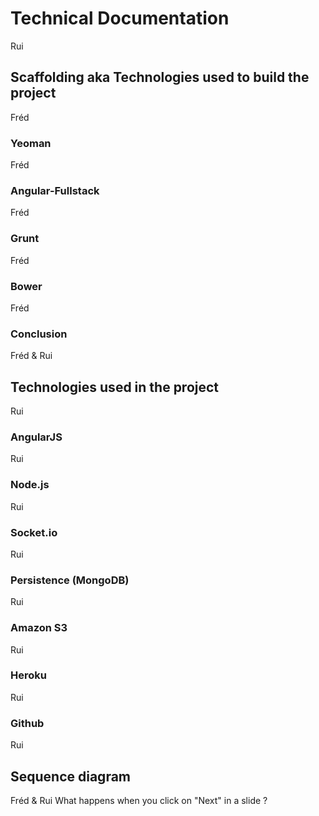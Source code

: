 # Technical Documentation
Rui
## Scaffolding aka Technologies used to build the project
Fréd
### Yeoman
Fréd
### Angular-Fullstack
Fréd
### Grunt
Fréd
### Bower
Fréd
### Conclusion
Fréd & Rui
## Technologies used in the project
Rui
### AngularJS
Rui
### Node.js
Rui
### Socket.io
Rui
### Persistence (MongoDB)
Rui
### Amazon S3
Rui
### Heroku
Rui
### Github
Rui
## Sequence diagram
Fréd & Rui
What happens when you click on "Next" in a slide ?







